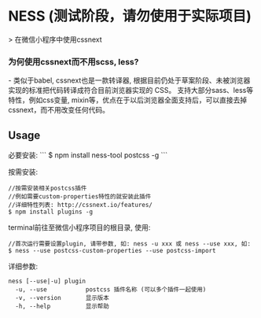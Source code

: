 <h1>NESS (测试阶段，请勿使用于实际项目)</h1>
> 在微信小程序中使用cssnext

<h3>为何使用cssnext而不用scss, less?</h3> 
- 类似于babel, cssnext也是一款转译器, 根据目前仍处于草案阶段、未被浏览器实现的标准把代码转译成符合目前浏览器实现的 CSS。
支持大部分sass、less等特性，例如css变量, mixin等，优点在于以后浏览器全面支持后，可以直接去掉cssnext，而不用改变任何代码。

<h2>Usage</h2>
必要安装:
```
$ npm install ness-tool postcss -g
```

按需安装:
```
//按需安装相关postcss插件
//例如需要custom-properties特性的就安装此插件
//详细特性列表: http://cssnext.io/features/
$ npm install plugins -g
```

terminal前往至微信小程序项目的根目录, 使用: 
```
//首次运行需要设置plugin, 请带参数, 如: ness -u xxx 或 ness --use xxx, 如:
$ ness --use postcss-custom-properties --use postcss-import
```

详细参数:
``` 
ness [--use|-u] plugin
  -u, --use           postcss 插件名称 (可以多个插件一起使用)
  -v, --version       显示版本
  -h, --help          显示帮助
```
